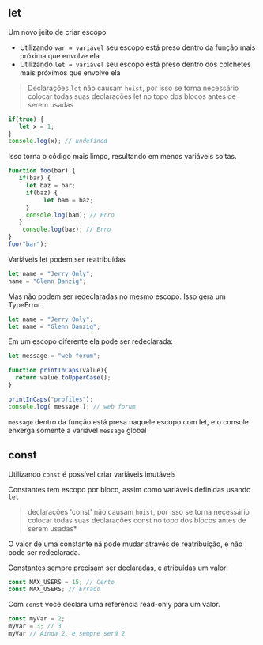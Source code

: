 ## let
Um novo jeito de criar escopo

- Utilizando `var = variável` seu escopo está preso dentro da função mais próxima que envolve ela
- Utilizando `let = variável` seu escopo está preso dentro dos colchetes mais próximos que envolve ela


> Declarações `let` não causam `hoist`, por isso se torna necessário colocar todas suas declarações let no topo dos blocos antes de serem usadas

```js
if(true) {
   let x = 1;
}
console.log(x); // undefined
```
Isso torna o código mais limpo, resultando em menos variáveis soltas.

```js
function foo(bar) {
   if(bar) {
     let baz = bar;
     if(baz) {
          let bam = baz;
     }
     console.log(bam); // Erro
   }
    console.log(baz); // Erro
}
foo("bar");
```

Variáveis let podem ser reatribuídas
```js
let name = "Jerry Only";
name = "Glenn Danzig";
```

Mas não podem ser redeclaradas no mesmo escopo. Isso gera um TypeError

```js
let name = "Jerry Only";
let name = "Glenn Danzig";
```

Em um escopo diferente ela pode ser redeclarada:

```js
let message = "web forum";

function printInCaps(value){
  return value.toUpperCase();
}

printInCaps("profiles");
console.log( message ); // web forum

```
`message` dentro da função está presa naquele escopo com let, e o console enxerga somente a variável `message` global

## const
Utilizando `const` é possível criar variáveis imutáveis

Constantes tem escopo por bloco, assim como variáveis definidas usando `let`

> declarações 'const' não causam `hoist`, por isso se torna necessário colocar todas suas declarações const no topo dos blocos antes de serem usadas*

O valor de uma constante nã pode mudar através de reatribuíção, e não pode ser redeclarada.

Constantes sempre precisam ser declaradas, e atribuídas um valor:

```js
const MAX_USERS = 15; // Certo
const MAX_USERS; // Errado
```

Com `const` você declara uma referência read-only para um valor.

```js
const myVar = 2;
myVar = 3; // 3
myVar // Ainda 2, e sempre será 2
```
